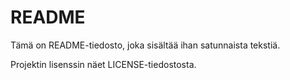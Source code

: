 # README

Tämä on README-tiedosto, joka sisältää ihan satunnaista tekstiä.

Projektin lisenssin näet LICENSE-tiedostosta.